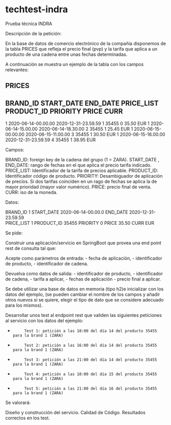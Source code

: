 # techtest-indra
Prueba técnica INDRA

Descripción de la petición:

En la base de datos de comercio electrónico de la compañía 
disponemos de la tabla PRICES que refleja el precio final (pvp) 
y la tarifa que aplica a un producto de una cadena entre unas fechas determinadas.

A continuación se muestra un ejemplo de la tabla con los campos relevantes:
 
PRICES
-------
 
BRAND_ID         START_DATE                                    END_DATE                        PRICE_LIST                   PRODUCT_ID  PRIORITY                 PRICE           CURR
------------------------------------------------------------------------------------------------------------------------------------------------------------------------------------------------------------------------------------------
1         2020-06-14-00.00.00                        2020-12-31-23.59.59                        1                        35455                0                        35.50            EUR
1         2020-06-14-15.00.00                        2020-06-14-18.30.00                        2                        35455                1                        25.45            EUR
1         2020-06-15-00.00.00                        2020-06-15-11.00.00                        3                        35455                1                        30.50            EUR
1         2020-06-15-16.00.00                        2020-12-31-23.59.59                        4                        35455                1                        38.95            EUR
 
Campos: 
 
BRAND_ID: foreign key de la cadena del grupo (1 = ZARA).
START_DATE , END_DATE: rango de fechas en el que aplica el precio tarifa indicado.
PRICE_LIST: Identificador de la tarifa de precios aplicable.
PRODUCT_ID: Identificador código de producto.
PRIORITY: Desambiguador de aplicación de precios. Si dos tarifas coinciden en un rago de fechas se aplica la de mayor prioridad (mayor valor numérico).
PRICE: precio final de venta.
CURR: iso de la moneda.


Datos:

BRAND_ID	1 
START_DATE	2020-06-14-00.00.0
END_DATE	2020-12-31-23.59.59        
PRICE_LIST	1
PRODUCT_ID	35455
PRIORITY	0 
PRICE		35.50 
CURR		EUR


Se pide:
 
Construir una aplicación/servicio en SpringBoot que provea una end point rest 
de consulta  tal que:
 
Acepte como parámetros de entrada: 
	- fecha de aplicación,
	- identificador de producto, 
	- identificador de cadena.

Devuelva como datos de salida: 
	- identificador de producto,
	- identificador de cadena,
	- tarifa a aplicar, 
	- fechas de aplicación 
	- precio final a aplicar.
 
	
	
Se debe utilizar una base de datos en memoria (tipo h2)e inicializar 
con los datos del ejemplo, 
(se pueden cambiar el nombre de los campos y añadir otros nuevos si se quiere, 
elegir el tipo de dato que se considere adecuado para los mismos).
              
Desarrollar unos test al endpoint rest que  validen las siguientes peticiones al servicio con los datos del ejemplo:
                                                                                       
-          Test 1: petición a las 10:00 del día 14 del producto 35455   para la brand 1 (ZARA)
-          Test 2: petición a las 16:00 del día 14 del producto 35455   para la brand 1 (ZARA)
-          Test 3: petición a las 21:00 del día 14 del producto 35455   para la brand 1 (ZARA)
-          Test 4: petición a las 10:00 del día 15 del producto 35455   para la brand 1 (ZARA)
-          Test 5: petición a las 21:00 del día 16 del producto 35455   para la brand 1 (ZARA)
 
 
Se valorará:
 
Diseño y construcción del servicio.
Calidad de Código.
Resultados correctos en los test.
